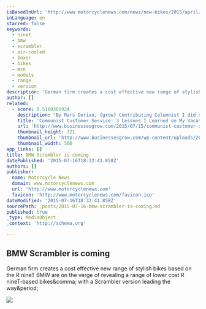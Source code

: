```yaml
---
isBasedOnUrl: 'http://www.motorcyclenews.com/news/new-bikes/2015/april/bmw-scrambler-is-coming/'
inLanguage: en
starred: false
keywords:
  - ninet
  - bmw
  - scrambler
  - air-cooled
  - boxer
  - bikes
  - mcn
  - models
  - range
  - version
description: 'German firm creates a cost effective new range of stylish bikes based on the R nineT BMW are on the verge of revealing a range of lower cost R nineT-based bikes, with a Scrambler version leading the way.'
author: []
related:
  - score: 0.5160301924
    description: "By Mars Dorian, {grow} Contributing Columnist I did something crazy. I took my life offline (gasp!) and took a family trip to the East Sea of Germany. In case you don't remember, more than 20 years ago, the East part of Germany was under Soviet rule, which meant communism infiltrated every level of the local infrastructure."
    title: 'Communist Customer Service: 3 Lessons I Learned on My Vacation. - Schaefer Marketing Solutions: We Help Businesses {grow}'
    url: 'http://www.businessesgrow.com/2015/07/15/communist-customer-service/'
    thumbnail_height: 321
    thumbnail_url: 'http://www.businessesgrow.com/wp-content/uploads/2015/07/Customer-Service-Sucks.jpg'
    thumbnail_width: 500
app_links: []
title: BMW Scrambler is coming
datePublished: '2015-07-16T18:32:41.858Z'
authors: []
publisher:
  name: Motorcycle News
  domain: www.motorcyclenews.com
  url: 'http://www.motorcyclenews.com'
  favicon: 'http://www.motorcyclenews.com/favicon.ico'
dateModified: '2015-07-16T18:32:41.858Z'
sourcePath: _posts/2015-07-16-bmw-scrambler-is-coming.md
published: true
_type: MediaObject
_context: 'http://schema.org'

---
```

<article style=""><h1>BMW Scrambler is coming</h1><p>German firm creates a cost effective new range of stylish bikes based on the R nineT BMW are on the verge of revealing a range of lower cost R nineT-based bikes&amp;comma; with a Scrambler version leading the way&amp;period;</p><img src="http://images.mcn.bauercdn.com/PageFiles/531275/BMW-Scrambler-ALT_white1.jpg" /></article>